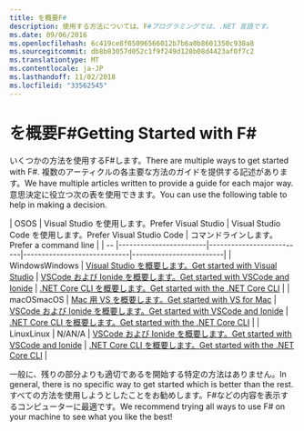 ```yaml
---
title: を概要F#
description: 使用する方法については、F#プログラミングでは、.NET 言語です。
ms.date: 09/06/2016
ms.openlocfilehash: 6c419ce8f05096566012b7b6a0b8601350c938a8
ms.sourcegitcommit: db8b83057d052c1f9f249d128b08d4423af0f7c2
ms.translationtype: MT
ms.contentlocale: ja-JP
ms.lasthandoff: 11/02/2018
ms.locfileid: "33562545"
---
```

# <a name="getting-started-with-f"></a><span data-ttu-id="fb464-103">を概要F#</span><span class="sxs-lookup"><span data-stu-id="fb464-103">Getting Started with F#</span></span> #

<span data-ttu-id="fb464-104">いくつかの方法を使用するF#します。</span><span class="sxs-lookup"><span data-stu-id="fb464-104">There are multiple ways to get started with F#.</span></span>  <span data-ttu-id="fb464-105">複数のアーティクルの各主要な方法のガイドを提供する記述があります。</span><span class="sxs-lookup"><span data-stu-id="fb464-105">We have multiple articles written to provide a guide for each major way.</span></span>  <span data-ttu-id="fb464-106">意思決定に役立つ次の表を使用できます。</span><span class="sxs-lookup"><span data-stu-id="fb464-106">You can use the following table to help in making a decision.</span></span>

| <span data-ttu-id="fb464-107">OS</span><span class="sxs-lookup"><span data-stu-id="fb464-107">OS</span></span> | <span data-ttu-id="fb464-108">Visual Studio を使用します。</span><span class="sxs-lookup"><span data-stu-id="fb464-108">Prefer Visual Studio</span></span> | <span data-ttu-id="fb464-109">Visual Studio Code を使用します。</span><span class="sxs-lookup"><span data-stu-id="fb464-109">Prefer Visual Studio Code</span></span> | <span data-ttu-id="fb464-110">コマンドラインします。</span><span class="sxs-lookup"><span data-stu-id="fb464-110">Prefer a command line</span></span> |
| -- |------------------------|--------------------------|-----------------------------|-------------------------|
| <span data-ttu-id="fb464-111">Windows</span><span class="sxs-lookup"><span data-stu-id="fb464-111">Windows</span></span> | [<span data-ttu-id="fb464-112">Visual Studio を概要します。</span><span class="sxs-lookup"><span data-stu-id="fb464-112">Get started with Visual Studio</span></span>](get-started-visual-studio.md) | [<span data-ttu-id="fb464-113">VSCode および Ionide を概要します。</span><span class="sxs-lookup"><span data-stu-id="fb464-113">Get started with VSCode and Ionide</span></span>](get-started-vscode.md) | [<span data-ttu-id="fb464-114">.NET Core CLI を概要します。</span><span class="sxs-lookup"><span data-stu-id="fb464-114">Get started with the .NET Core CLI</span></span>](get-started-command-line.md) |
| <span data-ttu-id="fb464-115">macOS</span><span class="sxs-lookup"><span data-stu-id="fb464-115">macOS</span></span> | [<span data-ttu-id="fb464-116">Mac 用 VS を概要します。</span><span class="sxs-lookup"><span data-stu-id="fb464-116">Get started with VS for Mac</span></span>](get-started-with-visual-studio-for-mac.md) | [<span data-ttu-id="fb464-117">VSCode および Ionide を概要します。</span><span class="sxs-lookup"><span data-stu-id="fb464-117">Get started with VSCode and Ionide</span></span>](get-started-vscode.md) | [<span data-ttu-id="fb464-118">.NET Core CLI を概要します。</span><span class="sxs-lookup"><span data-stu-id="fb464-118">Get started with the .NET Core CLI</span></span>](get-started-command-line.md) |
| <span data-ttu-id="fb464-119">Linux</span><span class="sxs-lookup"><span data-stu-id="fb464-119">Linux</span></span> | <span data-ttu-id="fb464-120">N/A</span><span class="sxs-lookup"><span data-stu-id="fb464-120">N/A</span></span> | [<span data-ttu-id="fb464-121">VSCode および Ionide を概要します。</span><span class="sxs-lookup"><span data-stu-id="fb464-121">Get started with VSCode and Ionide</span></span>](get-started-vscode.md) | [<span data-ttu-id="fb464-122">.NET Core CLI を概要します。</span><span class="sxs-lookup"><span data-stu-id="fb464-122">Get started with the .NET Core CLI</span></span>](get-started-command-line.md) |

<span data-ttu-id="fb464-123">一般に、残りの部分よりも適切であるを開始する特定の方法はありません。</span><span class="sxs-lookup"><span data-stu-id="fb464-123">In general, there is no specific way to get started which is better than the rest.</span></span>  <span data-ttu-id="fb464-124">すべての方法を使用しようとしたことをお勧めします。F#などの内容を表示するコンピューターに最適です。</span><span class="sxs-lookup"><span data-stu-id="fb464-124">We recommend trying all ways to use F# on your machine to see what you like the best!</span></span>
